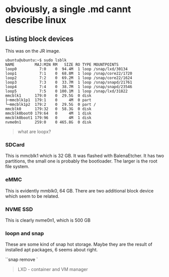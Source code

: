 # obviously, a single .md cannt describe linux

## Listing block devices
This was on the JR image.
```
ubuntu@ubuntu:~$ sudo lsblk
NAME         MAJ:MIN RM   SIZE RO TYPE MOUNTPOINTS
loop0          7:0    0  94.4M  1 loop /snap/lxd/30134
loop1          7:1    0  68.8M  1 loop /snap/core22/1720
loop2          7:2    0  69.2M  1 loop /snap/core22/1624
loop3          7:3    0  33.7M  1 loop /snap/snapd/21761
loop4          7:4    0  38.7M  1 loop /snap/snapd/23546
loop5          7:5    0 100.1M  1 loop /snap/lxd/31822
mmcblk1      179:0    0  29.5G  0 disk
├─mmcblk1p1  179:1    0     4M  0 part
└─mmcblk1p2  179:2    0  29.5G  0 part /
mmcblk0      179:32   0  58.3G  0 disk
mmcblk0boot0 179:64   0     4M  1 disk
mmcblk0boot1 179:96   0     4M  1 disk
nvme0n1      259:0    0 465.8G  0 disk
```

> what are loopx?

### SDCard
This is mmcblk1 which is 32 GB.
It was flashed with BalenaEtcher.
It has two partitions, the small one is probably the bootloader.
The larger is the root file system.

### eMMC
This is evidently mmblk0, 64 GB.
There are two additional block device which seem to be related.

### NVME SSD
This is clearly nvme0n1, which is 500 GB

### loopn and snap
These are some kind of snap hot storage.
Maybe they are the result of installed apt packages, 6 seems about right.

``snap remove <package-name>`

> LXD - container and VM manager
